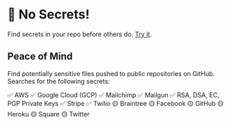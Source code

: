 # 🤫 No Secrets!

Find secrets in your repo before others do. [Try it](https://sourcegraph-community.github.io/secrets-bookmarklet-demo/).

## Peace of Mind

Find potentially sensitive files pushed to public repositories on GitHub. Searches for the following secrets:

✅ AWS
✅ Google Cloud (GCP)
✅ Mailchimp
✅ Mailgun
✅ RSA, DSA, EC, PGP Private Keys
✅ Stripe
✅ Twilio
🟡 Braintree
🟡 Facebook
🟡 GitHub
🟡 Heroku
🟡 Square
🟡 Twitter